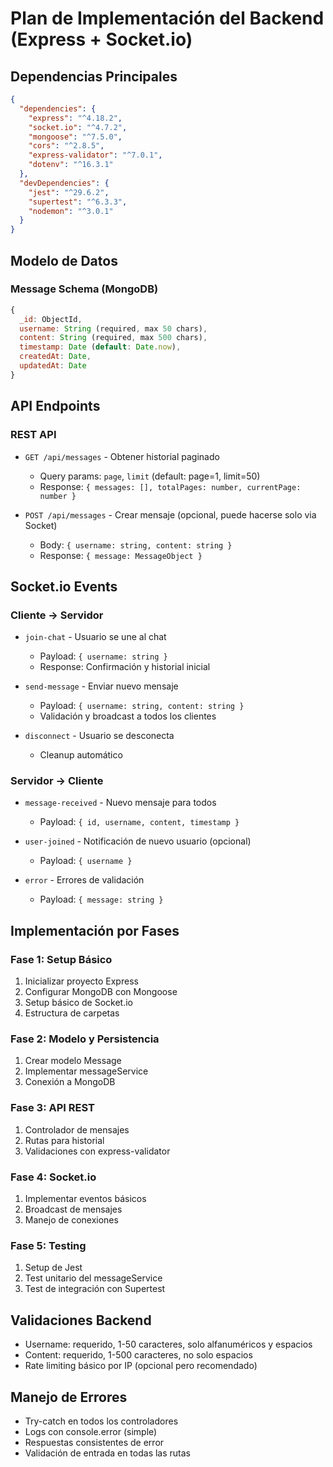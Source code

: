 # Plan de Implementación del Backend (Express + Socket.io)

## Dependencias Principales
```json
{
  "dependencies": {
    "express": "^4.18.2",
    "socket.io": "^4.7.2",
    "mongoose": "^7.5.0",
    "cors": "^2.8.5",
    "express-validator": "^7.0.1",
    "dotenv": "^16.3.1"
  },
  "devDependencies": {
    "jest": "^29.6.2",
    "supertest": "^6.3.3",
    "nodemon": "^3.0.1"
  }
}
```

## Modelo de Datos

### Message Schema (MongoDB)
```javascript
{
  _id: ObjectId,
  username: String (required, max 50 chars),
  content: String (required, max 500 chars),
  timestamp: Date (default: Date.now),
  createdAt: Date,
  updatedAt: Date
}
```

## API Endpoints

### REST API
- `GET /api/messages` - Obtener historial paginado
  - Query params: `page`, `limit` (default: page=1, limit=50)
  - Response: `{ messages: [], totalPages: number, currentPage: number }`

- `POST /api/messages` - Crear mensaje (opcional, puede hacerse solo via Socket)
  - Body: `{ username: string, content: string }`
  - Response: `{ message: MessageObject }`

## Socket.io Events

### Cliente → Servidor
- `join-chat` - Usuario se une al chat
  - Payload: `{ username: string }`
  - Response: Confirmación y historial inicial

- `send-message` - Enviar nuevo mensaje
  - Payload: `{ username: string, content: string }`
  - Validación y broadcast a todos los clientes

- `disconnect` - Usuario se desconecta
  - Cleanup automático

### Servidor → Cliente
- `message-received` - Nuevo mensaje para todos
  - Payload: `{ id, username, content, timestamp }`

- `user-joined` - Notificación de nuevo usuario (opcional)
  - Payload: `{ username }`

- `error` - Errores de validación
  - Payload: `{ message: string }`

## Implementación por Fases

### Fase 1: Setup Básico
1. Inicializar proyecto Express
2. Configurar MongoDB con Mongoose
3. Setup básico de Socket.io
4. Estructura de carpetas

### Fase 2: Modelo y Persistencia
1. Crear modelo Message
2. Implementar messageService
3. Conexión a MongoDB

### Fase 3: API REST
1. Controlador de mensajes
2. Rutas para historial
3. Validaciones con express-validator

### Fase 4: Socket.io
1. Implementar eventos básicos
2. Broadcast de mensajes
3. Manejo de conexiones

### Fase 5: Testing
1. Setup de Jest
2. Test unitario del messageService
3. Test de integración con Supertest

## Validaciones Backend
- Username: requerido, 1-50 caracteres, solo alfanuméricos y espacios
- Content: requerido, 1-500 caracteres, no solo espacios
- Rate limiting básico por IP (opcional pero recomendado)

## Manejo de Errores
- Try-catch en todos los controladores
- Logs con console.error (simple)
- Respuestas consistentes de error
- Validación de entrada en todas las rutas
